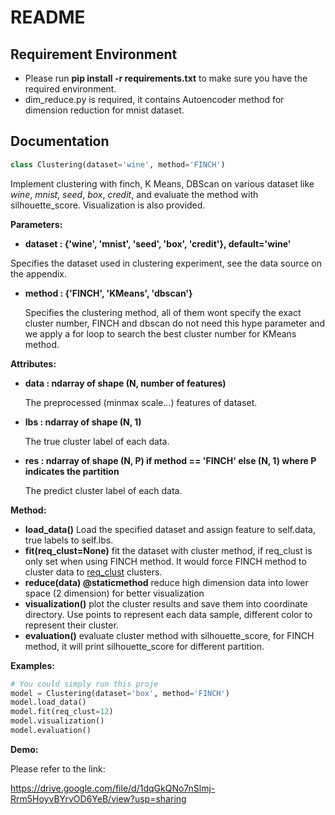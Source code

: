 # README

## Requirement Environment

+ Please run **pip install -r requirements.txt** to make sure you have the required environment.
+ dim_reduce.py is required, it contains Autoencoder method for dimension reduction for mnist dataset.

## Documentation

```python
class Clustering(dataset='wine', method='FINCH')
```

Implement clustering with finch, K Means, DBScan on various dataset like *wine*, *mnist*, *seed*, *box*, *credit*, and evaluate the method with silhouette_score. Visualization is also provided.

**Parameters:**

+  **dataset : {'wine', 'mnist', 'seed', 'box', 'credit'}, default='wine'** 

  Specifies the dataset used in clustering experiment, see the data source on the appendix.

+ **method : {'FINCH', 'KMeans', 'dbscan'}**

  Specifies the clustering method, all of them wont specify the exact cluster number, FINCH and dbscan do not need this hype parameter and we apply a for loop to search the best cluster number for KMeans method.

**Attributes:**

+ **data : ndarray of shape (N, number of features)**

  The preprocessed (minmax scale...) features of dataset.

+ **lbs : ndarray of shape (N, 1)**

  The true cluster label of each data.

+ **res :  ndarray of shape (N, P) if method == 'FINCH' else (N, 1) where P indicates the partition**

  The predict cluster label of each data.

**Method:**

+ **load_data()** Load the specified dataset and assign feature to self.data, true labels to self.lbs.
+ **fit(req_clust=None)** fit the dataset with cluster method, if req_clust is only set when using FINCH method. It would force FINCH method to cluster data to <u>req_clust</u> clusters.
+ **reduce(data) @staticmethod** reduce high dimension data into lower space (2 dimension) for better visualization
+ **visualization()** plot the cluster results and save them into coordinate directory. Use points to represent each data sample, different color to represent their cluster.
+ **evaluation()** evaluate cluster method with silhouette_score, for FINCH method, it will print silhouette_score for different partition. 

**Examples:**

```python
# You could simply run this proje
model = Clustering(dataset='box', method='FINCH')
model.load_data()
model.fit(req_clust=12)
model.visualization()
model.evaluation()
```

**Demo:**

Please refer to the link: 

https://drive.google.com/file/d/1dqGkQNo7nSlmj-Rrm5HoyvBYrvOD6YeB/view?usp=sharing



